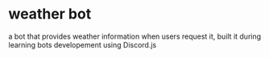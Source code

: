 # weather bot
 a bot that provides weather information when users request it, built it during learning bots developement using Discord.js
